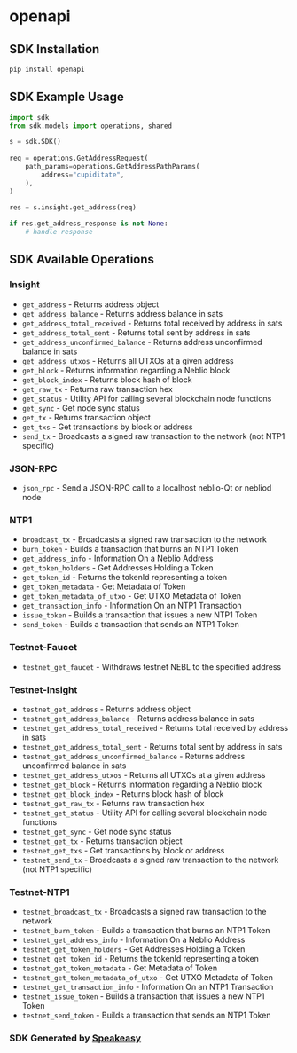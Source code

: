 # openapi

<!-- Start SDK Installation -->
## SDK Installation

```bash
pip install openapi
```
<!-- End SDK Installation -->

## SDK Example Usage
<!-- Start SDK Example Usage -->
```python
import sdk
from sdk.models import operations, shared

s = sdk.SDK()
    
req = operations.GetAddressRequest(
    path_params=operations.GetAddressPathParams(
        address="cupiditate",
    ),
)
    
res = s.insight.get_address(req)

if res.get_address_response is not None:
    # handle response
```
<!-- End SDK Example Usage -->

<!-- Start SDK Available Operations -->
## SDK Available Operations

### Insight

* `get_address` - Returns address object
* `get_address_balance` - Returns address balance in sats
* `get_address_total_received` - Returns total received by address in sats
* `get_address_total_sent` - Returns total sent by address in sats
* `get_address_unconfirmed_balance` - Returns address unconfirmed balance in sats
* `get_address_utxos` - Returns all UTXOs at a given address
* `get_block` - Returns information regarding a Neblio block
* `get_block_index` - Returns block hash of block
* `get_raw_tx` - Returns raw transaction hex
* `get_status` - Utility API for calling several blockchain node functions
* `get_sync` - Get node sync status
* `get_tx` - Returns transaction object
* `get_txs` - Get transactions by block or address
* `send_tx` - Broadcasts a signed raw transaction to the network (not NTP1 specific)

### JSON-RPC

* `json_rpc` - Send a JSON-RPC call to a localhost neblio-Qt or nebliod node

### NTP1

* `broadcast_tx` - Broadcasts a signed raw transaction to the network
* `burn_token` - Builds a transaction that burns an NTP1 Token
* `get_address_info` - Information On a Neblio Address
* `get_token_holders` - Get Addresses Holding a Token
* `get_token_id` - Returns the tokenId representing a token
* `get_token_metadata` - Get Metadata of Token
* `get_token_metadata_of_utxo` - Get UTXO Metadata of Token
* `get_transaction_info` - Information On an NTP1 Transaction
* `issue_token` - Builds a transaction that issues a new NTP1 Token
* `send_token` - Builds a transaction that sends an NTP1 Token

### Testnet-Faucet

* `testnet_get_faucet` - Withdraws testnet NEBL to the specified address

### Testnet-Insight

* `testnet_get_address` - Returns address object
* `testnet_get_address_balance` - Returns address balance in sats
* `testnet_get_address_total_received` - Returns total received by address in sats
* `testnet_get_address_total_sent` - Returns total sent by address in sats
* `testnet_get_address_unconfirmed_balance` - Returns address unconfirmed balance in sats
* `testnet_get_address_utxos` - Returns all UTXOs at a given address
* `testnet_get_block` - Returns information regarding a Neblio block
* `testnet_get_block_index` - Returns block hash of block
* `testnet_get_raw_tx` - Returns raw transaction hex
* `testnet_get_status` - Utility API for calling several blockchain node functions
* `testnet_get_sync` - Get node sync status
* `testnet_get_tx` - Returns transaction object
* `testnet_get_txs` - Get transactions by block or address
* `testnet_send_tx` - Broadcasts a signed raw transaction to the network (not NTP1 specific)

### Testnet-NTP1

* `testnet_broadcast_tx` - Broadcasts a signed raw transaction to the network
* `testnet_burn_token` - Builds a transaction that burns an NTP1 Token
* `testnet_get_address_info` - Information On a Neblio Address
* `testnet_get_token_holders` - Get Addresses Holding a Token
* `testnet_get_token_id` - Returns the tokenId representing a token
* `testnet_get_token_metadata` - Get Metadata of Token
* `testnet_get_token_metadata_of_utxo` - Get UTXO Metadata of Token
* `testnet_get_transaction_info` - Information On an NTP1 Transaction
* `testnet_issue_token` - Builds a transaction that issues a new NTP1 Token
* `testnet_send_token` - Builds a transaction that sends an NTP1 Token

<!-- End SDK Available Operations -->

### SDK Generated by [Speakeasy](https://docs.speakeasyapi.dev/docs/using-speakeasy/client-sdks)
